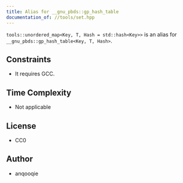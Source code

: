 ```yaml
---
title: Alias for __gnu_pbds::gp_hash_table
documentation_of: //tools/set.hpp
---
```


`tools::unordered_map<Key, T, Hash = std::hash<Key>>` is an alias for `__gnu_pbds::gp_hash_table<Key, T, Hash>`.

## Constraints
- It requires GCC.

## Time Complexity
- Not applicable

## License
- CC0

## Author
- anqooqie

